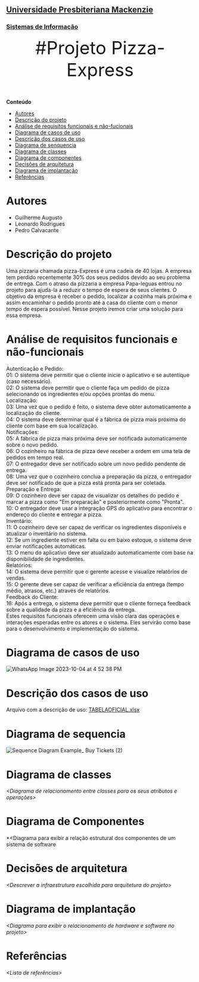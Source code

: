 <h2><a href= "https://www.mackenzie.br">Universidade Presbiteriana Mackenzie</a></h2>
<h3><a href= "https://www.mackenzie.br/graduacao/sao-paulo-higienopolis/sistemas-de-informacao">Sistemas de Informação</a></h3>


<font size="+12"><center>
#Projeto Pizza-Express
</center></font>

**Conteúdo**

- [Autores](#nome-alunos)
- [Descrição do projeto](#introdução-do-projeto)
- [Análise de requisitos funcionais e não-fucionais](#descrição-dos-requisitos)
- [Diagrama de casos de uso](#diagrama-de-comportamento-atores)
- [Descrição dos casos de uso](#descrição-das-funcões)
- [Diagrama de senquencia](#diagrama-de-ordem-interações)
- [Diagrama de classes](#diagrama-orientado-objetos)
- [Diagrama de componentes](#diagrama-estrutura-componente)
- [Decisões de arquitetura](#decisões-de-arquitetura)
- [Diagrama de implantação](#diagrama-de-hardware-software)
- [Referências](#referências)


# Autores

* Guilherme Augusto
* Leonardo Rodrigues
* Pedro Calvacante 


# Descrição do projeto

Uma pizzaria chamada pizza-Express é uma cadeia de 40 lojas. A empresa tem perdido recentemente 30% dos seus pedidos devido ao seu problema de entrega. Com o atraso da pizzaria a empresa Papa-leguas entrou no projeto para ajuda-la a reduzir o tempo de espera de seus clientes. O objetivo da empresa é receber o pedido, localizar a cozinha mais próxima e assim encaminhar o pedido pronto até a casa do cliente com o menor tempo de espera possível. Nesse projeto iremos criar uma solução para essa empresa.

# Análise de requisitos funcionais e não-funcionais
Autenticação e Pedido:<br>
01: O sistema deve permitir que o cliente inicie o aplicativo e se autentique (caso
necessário).<br>
02: O sistema deve permitir que o cliente faça um pedido de pizza selecionando os
ingredientes e/ou opções prontas do menu.<br>
Localização:<br>
03: Uma vez que o pedido é feito, o sistema deve obter automaticamente a localização do
cliente.<br>
04: O sistema deve determinar qual é a fábrica de pizza mais próxima do cliente com base
em sua localização.<br>
Notificações:<br>
05: A fábrica de pizza mais próxima deve ser notificada automaticamente sobre o novo
pedido.<br>
06: O cozinheiro na fábrica de pizza deve receber a ordem em uma tela de pedidos em
tempo real.<br>
07: O entregador deve ser notificado sobre um novo pedido pendente de entrega.<br>
08: Uma vez que o cozinheiro conclua a preparação da pizza, o entregador deve ser
notificado de que a pizza está pronta para ser coletada.<br>
Preparação e Entrega:<br>
09: O cozinheiro deve ser capaz de visualizar os detalhes do pedido e marcar a pizza como
"Em preparação" e posteriormente como "Pronta".<br>
10: O entregador deve usar a integração GPS do aplicativo para encontrar o endereço do
cliente e entregar a pizza.<br>
Inventário:<br>
11: O cozinheiro deve ser capaz de verificar os ingredientes disponíveis e atualizar o
inventário no sistema.<br>
12: Se um ingrediente estiver em falta ou em baixo estoque, o sistema deve enviar
notificações automáticas.<br>
13: O menu do aplicativo deve ser atualizado automaticamente com base na disponibilidade
de ingredientes.<br>
Relatórios:<br>
14: O sistema deve permitir que o gerente acesse e visualize relatórios de vendas.<br>
15: O gerente deve ser capaz de verificar a eficiência da entrega (tempo médio, atrasos,
etc.) através de relatórios.<br>
Feedback do Cliente:<br>
16: Após a entrega, o sistema deve permitir que o cliente forneça feedback sobre a
qualidade da pizza e a eficiência da entrega.<br>
Estes requisitos funcionais oferecem uma visão clara das operações e interações
esperadas entre os atores e o sistema. Eles servirão como base para o desenvolvimento e
implementação do sistema.<br>

# Diagrama de casos de uso
![WhatsApp Image 2023-10-04 at 4 52 38 PM](https://github.com/Leo-RH/UML-Classroom-FCI/assets/59239397/4044fd4e-f60d-402c-9bc7-9a9ef02f0711)

# Descrição dos casos de uso

Arquivo com a descrição de uso: 
[TABELAOFICIAL.xlsx](https://github.com/Leo-RH/UML-Classroom-FCI/files/12835440/TABELAOFICIAL.xlsx)


# Diagrama de sequencia

![Sequence Diagram Example_ Buy Tickets (2)](https://github.com/Leo-RH/UML-Classroom-FCI/assets/59239397/beafc4e3-973b-4460-8ca3-cc5c7f5b51be)


# Diagrama de classes

*&lt;Diagrama de relacionamento entre classes para os seus atributos e operações&gt;*

# Diagrama de Componentes

*&lt;Diagrama para exibir a relação estrutural dos componentes de um sistema de software

# Decisões de arquitetura

*&lt;Descrever a infraestrutura escolhida para arquitetura do projeto&gt;*

# Diagrama de implantação

*&lt;Diagrama para exibir o relacionamento de hardware e software no projeto&gt;*

# Referências

*&lt;Lista de referências&gt;*
